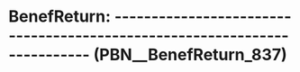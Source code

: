 # BenefReturn: __-------------------------------------------------------------------------__ (PBN__BenefReturn_837)

